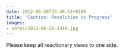```yaml
---
date: 2012-06-28T23:49:51+0100
title: 'Caution: Revolution in Progress'
images:
- notes/2012-06-28-2349.jpg
---
```

Please keep all reactionary views to one side.
